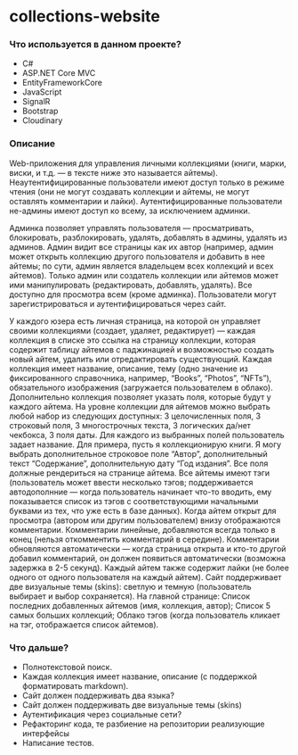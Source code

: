# collections-website

### Что используется в данном проекте?
* C#
* ASP.NET Core MVC
* EntityFrameworkCore
* JavaScript
* SignalR
* Bootstrap 
* Cloudinary

### Описание
Web-приложения для управления личными коллекциями (книги, марки, виски, и т.д. — в тексте ниже это называется айтемы). 
Неаутентифицированные пользователи имеют доступ только в режиме чтения (они не могут создавать коллекции и айтемы, не могут оставлять комментарии и лайки).
Аутентифицированные пользователи не-админы имеют доступ ко всему, за исключением админки.

Админка позволяет управлять пользователя — просматривать, блокировать, разблокировать, удалять, добавлять в админы, удалять из админов.
Админ видит все страницы как их автор (например, админ может открыть коллекцию другого пользователя и добавить в нее айтемы; 
по сути, админ является владельцем всех коллекций и всех айтемов).
Только админ или создатель коллекции или айтемов может ими манипулировать (редактировать, добавлять, удалять). Все доступно для просмотра всем (кроме админка).
Пользователи могут зарегистрироваться и аутентифицироваться через сайт.

У каждого юзера есть личная страница, на которой он управляет своими коллекциями (создает, удаляет, редактирует) — каждая коллекция в списке это ссылка 
на страницу коллекции, которая содержит таблицу айтемов с паджинацией и возможностью создать новый айтем, удалить или отредактировать существующий.
Каждая коллекция имеет название, описание, тему (одно значение из фиксированного справочника, например, “Books”, “Photos”, “NFTs”), 
обязательного изображения (загружается пользователем в облако). Дополнительно коллекция позволяет указать поля, которые будут у каждого айтема. 
На уровне коллекции для айтемов можно выбрать любой набор из следующих доступных: 3 целочисленных поля, 3 строковый поля, 3 многострочных текста, 
3 логических да/нет чекбокса, 3 поля даты. Для каждого из выбранных полей пользователь задает название.
Для примера, пусть я коллекционирую книги. Я могу выбрать дополнительное строковое поле “Автор”, дополнительный текст “Содержание”, дополнительную дату “Год издания”. 
Все поля должные рендериться на странице айтема.
Все айтемы имеют тэги (пользователь может ввести несколько тэгов; поддерживается автодополнние — когда пользователь начинает что-то вводить, 
ему показывается список из тэгов с соответствующими начальными буквами из тех, что уже есть в базе данных).
Когда айтем открыт для просмотра (автором или другим пользователем) внизу отображаются комментарии. 
Комментарии линейные, добавляются всегда только в конец (нельзя откомментить комментарий в середине). 
Комментарии обновляются автоматически — когда страница открыта и кто-то другой добавил комментарий, он должен появиться автоматически (возможна задержка в 2-5 секунд).
Каждый айтем также содержит лайки (не более одного от одного пользователя на каждый айтем).
Сайт поддерживает две визуальные темы (skins): светлую и темную (пользователь выбирает и выбор сохраняется).
На главной странице:
Список последних добавленных айтемов (имя, коллекция, автор);
Список 5 самых больших коллекций;
Облако тэгов (когда пользователь кликает на тэг, отображается список айтемов).

### Что дальше?
* Полнотекстовой поиск.
* Каждая коллекция имеет название, описание (с поддержкой форматировать markdown).
* Сайт должен поддерживать два языка?
* Сайт должен поддерживать две визуальные темы (skins)
* Аутентификация через социальные сети?
* Рефакторинг кода, те разбиение на репозитории реализующие интерфейсы
* Написание тестов.

